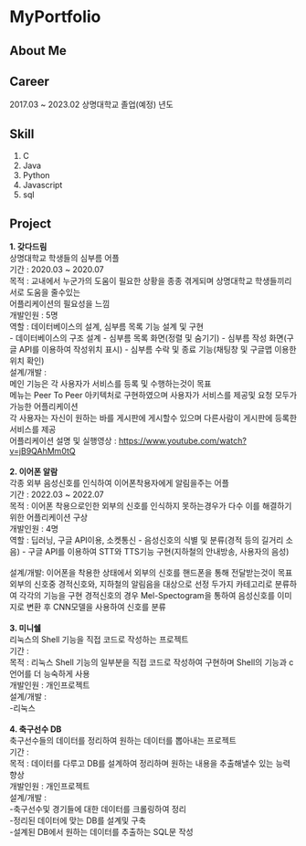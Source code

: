 # MyPortfolio

## About Me

## Career

2017.03 ~ 2023.02 상명대학교 졸업(예정)
<tb><th>년도</th></tb>
## Skill

1. C
2. Java
3. Python
4. Javascript
5. sql

## Project

<b>1. 갖다드림</b>  
  상명대학교 학생들의 심부름 어플  
  기간 : 2020.03 ~ 2020.07  
  목적 : 교내에서 누군가의 도움이 필요한 상황을 종종 겪게되며 상명대학교 학생들끼리 서로 도움을 줄수있는  
  어플리케이션의 필요성을 느낌  
  개발인원 : 5명  
  역할 : 데이터베이스의 설계, 심부름 목록 기능 설계 및 구현  
    - 데이터베이스의 구조 설계
    - 심부름 목록 화면(정렬 및 숨기기)
    - 심부름 작성 화면(구글 API를 이용하여 작성위치 표시)
    - 심부름 수락 및 종료 기능(채팅창 및 구글맵 이용한 위치 확인)  
  설계/개발 :  
  메인 기능은 각 사용자가 서비스를 등록 및 수행하는것이 목표  
  메뉴는 Peer To Peer 아키텍처로 구현하였으며 사용자가 서비스를 제공및 요청 모두가 가능한 어플리케이션  
  각 사용자는 자신이 원하는 바를 게시판에 게시할수 있으며 다른사람이 게시판에 등록한 서비스를 제공  
  어플리케이션 설명 및 실행영상 : https://www.youtube.com/watch?v=jB9QAhMm0tQ  <br><br>
<b>2. 이어폰 알람</b>  
  각종 외부 음성신호를 인식하여 이어폰착용자에게 알림을주는 어플  
  기간 : 2022.03 ~ 2022.07  
  목적 : 이어폰 착용으로인한 외부의 신호를 인식하지 못하는경우가 다수 이를 해결하기위한 어플리케이션 구상  
  개발인원 : 4명  
  역할 : 딥러닝, 구글 API이용, 소켓통신 
    - 음성신호의 식별 및 분류(경적 등의 길거리 소음)
    - 구글 API를 이용하여 STT와 TTS기능 구현(지하철의 안내방송, 사용자의 음성)  <br><br>
  설계/개발:
  이어폰을 착용한 상태에서 외부의 신호를 핸드폰을 통해 전달받는것이 목표
  외부의 신호중 경적신호와, 지하철의 알림음을 대상으로 선정
  두가지 카테고리로 분류하여 각각의 기능을 구현
  경적신호의 경우 Mel-Spectogram을 통하여 음성신호를 이미지로 변환 후 CNN모델을 사용하여
  신호를 분류  <br><br>
 <b>3. 미니쉘</b>  
  리눅스의 Shell 기능을 직접 코드로 작성하는 프로젝트  
  기간 :   
  목적 : 리눅스 Shell 기능의 일부분을 직접 코드로 작성하여 구현하며 Shell의 기능과 c언어를 더 능숙하게 사용  
  개발인원 : 개인프로젝트  
  설계/개발 :  
    -리눅스  <br><br>
<b>4. 축구선수 DB</b>  
  축구선수들의 데이터를 정리하여 원하는 데이터를 뽑아내는 프로젝트  
  기간 :  
  목적 : 데이터를 다루고 DB를 설계하여 정리하며 원하는 내용을 추출해낼수 있는 능력 향상  
  개발인원 : 개인프로젝트  
  설계/개발 :   
    -축구선수및 경기들에 대한 데이터를 크롤링하여 정리  
    -정리된 데이터에 맞는 DB를 설계및 구축  
    -설계된 DB에서 원하는 데이터를 추출하는 SQL문 작성  

